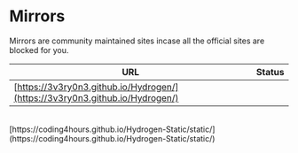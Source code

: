 # Mirrors
Mirrors are community maintained sites incase all the official sites are blocked for you.

| URL | Status |
| - | - |
|[https://3v3ry0n3.github.io/Hydrogen/](https://3v3ry0n3.github.io/Hydrogen/)|
<br/>
[https://coding4hours.github.io/Hydrogen-Static/static/](https://coding4hours.github.io/Hydrogen-Static/static/)
